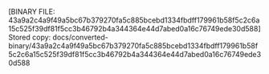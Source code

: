 [BINARY FILE: 43a9a2c4a9f49a5bc67b379270fa5c885bcebd1334fbdff179961b58f5c2c6a15c525f39df81f5cc3b46792b4a344364e44d7abed0a16c76749ede30d588]
Stored copy: docs/converted-binary/43a9a2c4a9f49a5bc67b379270fa5c885bcebd1334fbdff179961b58f5c2c6a15c525f39df81f5cc3b46792b4a344364e44d7abed0a16c76749ede30d588
